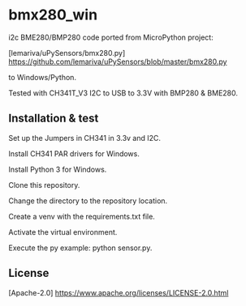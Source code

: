 # bmx280_win

i2c BME280/BMP280 code ported from MicroPython project:

[lemariva/uPySensors/bmx280.py] https://github.com/lemariva/uPySensors/blob/master/bmx280.py

to Windows/Python.

Tested with CH341T_V3 I2C to USB to 3.3V with BMP280 & BME280.

## Installation & test

Set up the Jumpers in CH341 in 3.3v and I2C.

Install CH341 PAR drivers for Windows.

Install Python 3 for Windows.

Clone this repository.

Change the directory to the repository location.

Create a venv with the requirements.txt file.

Activate the virtual environment.

Execute the py example: python sensor.py.

## License

[Apache-2.0] https://www.apache.org/licenses/LICENSE-2.0.html
